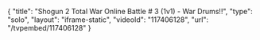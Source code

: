 {
    "title": "Shogun 2 Total War Online Battle # 3 (1v1) - War Drums!!",
    "type": "solo",
    "layout": "iframe-static",
    "videoId": "117406128",
    "url": "\/tvpembed\/117406128"
}